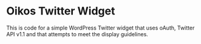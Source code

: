 # Oikos Twitter Widget

This is code for a simple WordPress Twitter widget that uses oAuth, Twitter API v1.1 and that attempts to meet the display guidelines.
